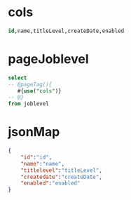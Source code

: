 cols
===
```sql
id,name,titleLevel,createDate,enabled
```


pageJoblevel
===
```sql
select
-- @pageTag(){
   #{use("cols")}
-- @}
from joblevel
```


jsonMap
===
```json
{
    "id":"id",
    "name":"name",
    "titlelevel":"titleLevel",
    "createdate":"createDate",
    "enabled":"enabled"
}
```